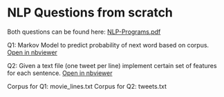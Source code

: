 # NLP Questions from scratch

Both questions can be found here: [NLP-Programs.pdf](https://github.com/Kartikaggarwal98/Assignment/blob/master/NLP-Programs.pdf)

Q1: Markov Model to predict probability of next word based on corpus. [Open in nbviewer](https://nbviewer.jupyter.org/github/Kartikaggarwal98/Assignment/blob/master/Q1.ipynb)

Q2: Given a text file (one tweet per line) implement certain set of features for each sentence. [Open in nbviewer](https://nbviewer.jupyter.org/github/Kartikaggarwal98/Assignment/blob/master/Q2.ipynb)

Corpus for Q1: movie_lines.txt
Corpus for Q2: tweets.txt
